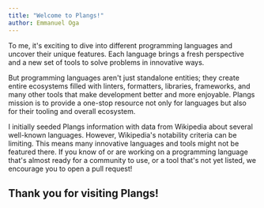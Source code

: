 ```yaml
---
title: "Welcome to Plangs!"
author: Emmanuel Oga
---
```

To me, it's exciting to dive into different programming languages and uncover their unique features. Each language brings a fresh perspective and a new set of tools to solve problems in innovative ways.

But programming languages aren't just standalone entities; they create entire ecosystems filled with linters, formatters, libraries, frameworks, and many other tools that make development better and more enjoyable. Plangs mission is to provide a one-stop resource not only for languages but also for their tooling and overall ecosystem.

I initially seeded Plangs information with data from Wikipedia about several well-known languages. However, Wikipedia's notability criteria can be limiting. This means many innovative languages and tools might not be featured there. If you know of or are working on a programming language that's almost ready for a community to use, or a tool that's not yet listed, we encourage you to open a pull request!

## Thank you for visiting Plangs!

